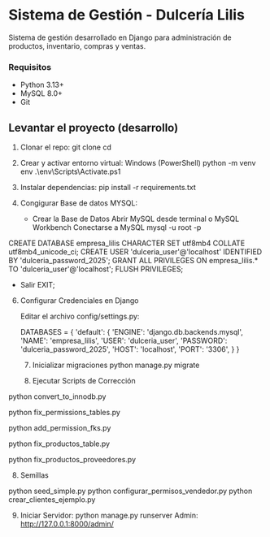 # Sistema de Gestión - Dulcería Lilis

Sistema de gestión desarrollado en Django para administración de productos, inventario, compras y ventas.

### Requisitos 

- Python 3.13+ 
- MySQL 8.0+
- Git 

## Levantar el proyecto (desarrollo)
1. Clonar el repo:
   git clone
   cd
   
3. Crear y activar entorno virtual:
   Windows (PowerShell)
   python -m venv env
   .\env\Scripts\Activate.ps1
   
4. Instalar dependencias:
   pip install -r requirements.txt
   
5. Congigurar Base de datos MYSQL:

   - Crear la Base de Datos
   Abrir MySQL desde terminal o MySQL Workbench
   Conectarse a MySQL
   mysql -u root -p

CREATE DATABASE empresa_lilis CHARACTER SET utf8mb4 COLLATE utf8mb4_unicode_ci;
CREATE USER 'dulceria_user'@'localhost' IDENTIFIED BY 'dulceria_password_2025';
GRANT ALL PRIVILEGES ON empresa_lilis.* TO 'dulceria_user'@'localhost';
FLUSH PRIVILEGES;

   - Salir
   EXIT;

6. Configurar Credenciales en Django

   Editar el archivo config/settings.py:
   
   DATABASES = {
  'default': {
    'ENGINE': 'django.db.backends.mysql',
    'NAME': 'empresa_lilis',
    'USER': 'dulceria_user',
    'PASSWORD': 'dulceria_password_2025',
    'HOST': 'localhost',
    'PORT': '3306',
  }
}

   7. Inicializar migraciones
   python manage.py migrate

   8. Ejecutar Scripts de Corrección
      
python convert_to_innodb.py

python fix_permissions_tables.py

python add_permission_fks.py

python fix_productos_table.py

python fix_productos_proveedores.py

   8. Semillas
      
python seed_simple.py
python configurar_permisos_vendedor.py
python crear_clientes_ejemplo.py

  9. Iniciar Servidor:
python manage.py runserver
Admin:
http://127.0.0.1:8000/admin/
